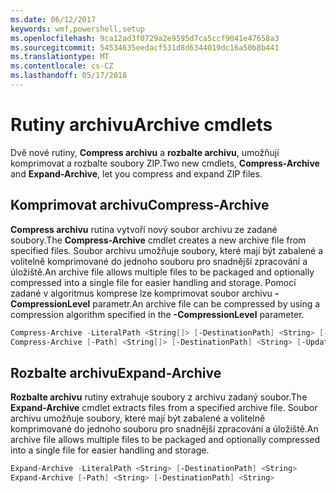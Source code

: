 ```yaml
---
ms.date: 06/12/2017
keywords: wmf,powershell,setup
ms.openlocfilehash: 9ca12ad3f0729a2e9595d7ca5ccf9041e47658a3
ms.sourcegitcommit: 54534635eedacf531d8d6344019dc16a50b8b441
ms.translationtype: MT
ms.contentlocale: cs-CZ
ms.lasthandoff: 05/17/2018
---
```

# <a name="archive-cmdlets"></a><span data-ttu-id="ccb1e-102">Rutiny archivu</span><span class="sxs-lookup"><span data-stu-id="ccb1e-102">Archive cmdlets</span></span>

<span data-ttu-id="ccb1e-103">Dvě nové rutiny, **Compress archivu** a **rozbalte archivu**, umožňují komprimovat a rozbalte soubory ZIP.</span><span class="sxs-lookup"><span data-stu-id="ccb1e-103">Two new cmdlets, **Compress-Archive** and **Expand-Archive**, let you compress and expand ZIP files.</span></span>

## <a name="compress-archive"></a><span data-ttu-id="ccb1e-104">Komprimovat archivu</span><span class="sxs-lookup"><span data-stu-id="ccb1e-104">Compress-Archive</span></span>
<span data-ttu-id="ccb1e-105">**Compress archivu** rutina vytvoří nový soubor archivu ze zadané soubory.</span><span class="sxs-lookup"><span data-stu-id="ccb1e-105">The **Compress-Archive** cmdlet creates a new archive file from specified files.</span></span> <span data-ttu-id="ccb1e-106">Soubor archivu umožňuje soubory, které mají být zabalené a volitelně komprimované do jednoho souboru pro snadnější zpracování a úložiště.</span><span class="sxs-lookup"><span data-stu-id="ccb1e-106">An archive file allows multiple files to be packaged and optionally compressed into a single file for easier handling and storage.</span></span> <span data-ttu-id="ccb1e-107">Pomocí zadané v algoritmus komprese lze komprimovat soubor archivu **- CompressionLevel** parametr.</span><span class="sxs-lookup"><span data-stu-id="ccb1e-107">An archive file can be compressed by using a compression algorithm specified in the **-CompressionLevel** parameter.</span></span>
```powershell
Compress-Archive -LiteralPath <String[]> [-DestinationPath] <String> [-Update] [-CompressionLevel <Microsoft.PowerShell.Commands.CompressionLevel>]
Compress-Archive [-Path] <String[]> [-DestinationPath] <String> [-Update] [-CompressionLevel <Microsoft.PowerShell.Commands.CompressionLevel>]
```

## <a name="expand-archive"></a><span data-ttu-id="ccb1e-108">Rozbalte archivu</span><span class="sxs-lookup"><span data-stu-id="ccb1e-108">Expand-Archive</span></span>
<span data-ttu-id="ccb1e-109">**Rozbalte archivu** rutiny extrahuje soubory z archivu zadaný soubor.</span><span class="sxs-lookup"><span data-stu-id="ccb1e-109">The **Expand-Archive** cmdlet extracts files from a specified archive file.</span></span> <span data-ttu-id="ccb1e-110">Soubor archivu umožňuje soubory, které mají být zabalené a volitelně komprimované do jednoho souboru pro snadnější zpracování a úložiště.</span><span class="sxs-lookup"><span data-stu-id="ccb1e-110">An archive file allows multiple files to be packaged and optionally compressed into a single file for easier handling and storage.</span></span>
```powershell
Expand-Archive -LiteralPath <String> [-DestinationPath] <String>
Expand-Archive [-Path] <String> [-DestinationPath] <String>
```
